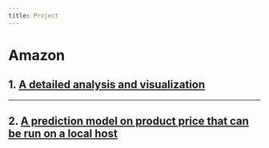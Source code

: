 ```yaml
---
title: Project
---
```


# Amazon

## 1. [A detailed analysis and visualization ](https://github.com/asdacdsfca/Amazon_Analysis)
---
## 2. [A prediction model on product price that can be run on a local host](https://github.com/asdacdsfca/Amazon_Model)